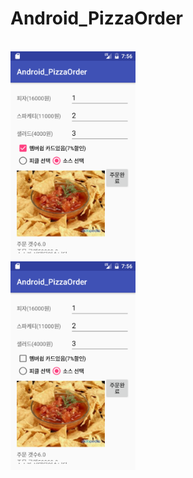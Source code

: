 # Android_PizzaOrder
<br>
<img src=https://github.com/LeeSangwonsunge/Android_PizzaOrder/blob/master/app/pics/Screenshot_1480233376.png width=200>
<br>
<img src=https://github.com/LeeSangwonsunge/Android_PizzaOrder/blob/master/app/pics/Screenshot_1480233386.png width=200>
<br>
